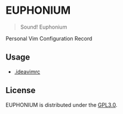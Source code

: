 # EUPHONIUM

> Sound! Euphonium

Personal Vim Configuration Record

## Usage

- [.ideavimrc](ideavim/.ideavimrc)

## License

EUPHONIUM is distributed under the [GPL3.0](./LICENSE).
